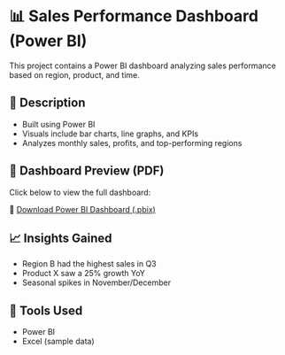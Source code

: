 # 📊 Sales Performance Dashboard (Power BI)

This project contains a Power BI dashboard analyzing sales performance based on region, product, and time.

## 🧾 Description
- Built using Power BI
- Visuals include bar charts, line graphs, and KPIs
- Analyzes monthly sales, profits, and top-performing regions

## 📄 Dashboard Preview (PDF)
Click below to view the full dashboard:

🔗 [Download Power BI Dashboard (.pbix)](./sales%20dashboard.pbix)


## 📈 Insights Gained
- Region B had the highest sales in Q3
- Product X saw a 25% growth YoY
- Seasonal spikes in November/December

## 🧰 Tools Used
- Power BI
- Excel (sample data)
